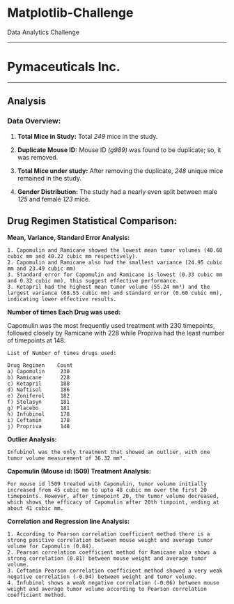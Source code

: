 # Matplotlib-Challenge
Data Analytics Challenge
_____________________________________
# Pymaceuticals Inc.
---

## Analysis

### Data Overview:

1. **Total Mice in Study:**
    Total *249* mice in the study.

2. **Duplicate Mouse ID:**
    Mouse ID *(g989)* was found to be duplicate; so, it was removed.
    
4. **Total Mice under study:**
    After removing the duplicate, *248* unique mice remained in the study.

5. **Gender Distribution:**
    The study had a nearly even split between male *125* and female *123* mice.


## Drug Regimen Statistical Comparison:

**Mean, Variance, Standard Error Analysis:**

    1. Capomulin and Ramicane showed the lowest mean tumor volumes (40.68 cubic mm and 40.22 cubic mm respectively).
    2. Capomulin and Ramicane also had the smallest variance (24.95 cubic mm and 23.49 cubic mm)
    3. Standard error for Capomulin and Ramicane is lowest (0.33 cubic mm and 0.32 cubic mm), this suggest effective performance.
    3. Ketapril had the highest mean tumor volume (55.24 mm³) and the largest variance (68.55 cubic mm) and standard error (0.60 cubic mm), indicating lower effective results.

**Number of times Each Drug was used:**

Capomulin was the most frequently used treatment with 230 timepoints, followed closely by Ramicane with 228 while Propriva had the least number of timepoints at 148. 

    List of Number of times drugs used:
    
    Drug Regimen    Count
    a) Capomulin     230
    b) Ramicane      228
    c) Ketapril      188
    d) Naftisol      186
    e) Zoniferol     182
    f) Stelasyn      181
    g) Placebo       181
    h) Infubinol     178
    i) Ceftamin      178
    j) Propriva      148

**Outlier Analysis:**

    Infubinol was the only treatment that showed an outlier, with one tumor volume measurement of 36.32 mm³.

**Capomulin (Mouse id: l509) Treatment Analysis:**

    For mouse id l509 treated with Capomulin, tumor volume initially increased from 45 cubic mm to upto 48 cubic mm over the first 20 timepoints. However, after timepoint 20, the tumor volume decreased,       which shows the efficacy of Capomulin after 20th timpoint, ending at about 41 cubic mm.

**Correlation and Regression line Analysis:**

    1. According to Pearson correlation coefficient method there is a strong positive correlation between mouse weight and average tumor volume for Capomulin (0.84).
    2. Pearson correlation coefficient method for Ramicane also shows a strong correlation (0.81) between mouse weight and average tumor volume.
    3. Ceftamin Pearson correlation coefficient method showed a very weak negative correlation (-0.04) between weight and tumor volume.
    4. Infubinol shows a weak negative correlation (-0.06) between mouse weight and average tumor volume according to Pearson correlation coefficient method.
